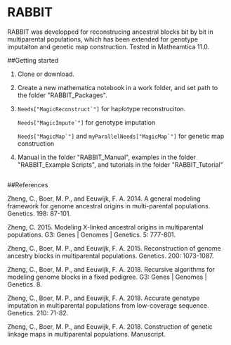 RABBIT
======

RABBIT was developped for reconstrucing ancestral blocks bit by bit in multiparental populations, which has been extended for genotype imputaiton and genetic map construction. Tested in Matheamtica 11.0. 


##Getting started

1. Clone or download.

2. Create a new mathematica notebook in a work folder, and set path to the folder "RABBIT_Packages". 

3. ```Needs["MagicReconstruct`"]``` for haplotype reconstruciton. 

   ```Needs["MagicImpute`"]``` for genotype imputation

   ```Needs["MagicMap`"]``` and ```myParallelNeeds["MagicMap`"]``` for genetic map construction

4. Manual in the folder "RABBIT_Manual", examples in the folder "RABBIT_Example Scripts", and tutorials in the folder "RABBIT_Tutorial" 

##

##References

Zheng, C., Boer, M. P., and Eeuwijk, F. A. 2014. A general modeling framework for genome ancestral origins in multi-parental populations. Genetics. 198: 87-101.

Zheng, C. 2015. Modeling X-linked ancestral origins in multiparental populations. G3: Genes | Genomes | Genetics. 5: 777-801. 

Zheng, C., Boer, M. P., and Eeuwijk, F. A. 2015. Reconstruction of genome ancestry blocks in multiparental populations. Genetics. 200: 1073-1087. 

Zheng, C., Boer, M. P., and Eeuwijk, F. A. 2018. Recursive algorithms for modeling genome blocks in a fixed pedigree. G3: Genes | Genomes | Genetics. 8. 

Zheng, C., Boer, M. P., and Eeuwijk, F. A. 2018. Accurate genotype imputation in multiparental populations from low-coverage sequence. Genetics. 210: 71-82.

Zheng, C., Boer, M. P., and Eeuwijk, F. A. 2018. Construction of genetic linkage maps in multiparental populations. Manuscript. 

##
